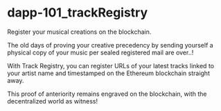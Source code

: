 # dapp-101_trackRegistry

Register your musical creations on the blockchain.

The old days of proving your creative precedency by sending yourself a physical copy of your music per sealed registered mail are over..!

With Track Registry, you can register URLs of your latest tracks linked to your artist name and timestamped on the Ethereum blockchain straight away. 

This proof of anteriority remains engraved on the blockchain, with the decentralized world as witness!
